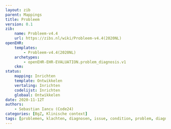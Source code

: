 ```yaml
---
layout: zib
parent: Mappings
title: Probleem
version: 0.1
zib:
    name: Probleem-v4.4
    url: https://zibs.nl/wiki/Probleem-v4.4(2020NL)
openEHR:
    templates: 
        - Probleem-v4.4(2020NL)
    archetypes: 
        - openEHR-EHR-EVALUATION.problem_diagnosis.v1
    ckm: 
status:
    mapping: Inrichten
    template: Ontwikkelen
    vertaling: Inrichten
    codelijst: Inrichten
    globaal: Ontwikkelen
date: 2020-11-12T
authors: 
    - Sebastian Iancu (Code24)
categories: [BgZ, Klinische context]
tags: [problemen, klachten, diagnosen, issue, condition, problem, diagnosis, concern, injury, clinical impression]
---
```

